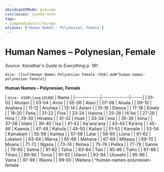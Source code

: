 ```yaml
---
obsidianUIMode: preview
cssclasses: json5e-note
tags:
- compendium/src/5e/xge
aliases: ["Human Names – Polynesian, Female"]
---
```

# Human Names – Polynesian, Female
*Source: Xanathar's Guide to Everything p. 181* 

`dice: [[nullHuman Names Polynesian Female (XGE).md#^human-names-polynesian-female]]`

**Human Names – Polynesian, Female**

| `dice: d100\|avg` (`d100`) | Name |
|-------------|--------------|------|
| 01-02 | Ahulani |
| 03-04 | Airini |
| 05-06 | Alani |
| 07-08 | Aluala |
| 09-10 | Anahera |
| 11-12 | Anuhea |
| 13-14 | Aolani |
| 15-16 | Elenoa |
| 17-18 | Emele |
| 19-20 | Fetia |
| 21-22 | Fiva |
| 23-24 | Halona |
| 25-26 | Hi'ilei |
| 27-28 | Hina |
| 29-30 | Hinatea |
| 31-32 | Huali |
| 33-34 | Inia |
| 35-36 | Inina |
| 37-38 | Iolani |
| 39-40 | Isa |
| 41-42 | Ka'ana'ana |
| 43-44 | Ka'ena |
| 45-46 | Kaamia |
| 47-48 | Kahula |
| 49-50 | Kailani |
| 51-52 | Kamaile |
| 53-54 | Kamakani |
| 55-56 | Kamea |
| 57-58 | Latai |
| 59-60 | Liona |
| 61-62 | Lokelani |
| 63-64 | Marva |
| 65-66 | Mehana |
| 67-68 | Millawa |
| 69-70 | Moana |
| 71-72 | Ngana |
| 73-74 | Nohea |
| 75-76 | Pelika |
| 77-78 | Sanoe |
| 79-80 | Satina |
| 81-82 | Tahia |
| 83-84 | Tasi |
| 85-86 | Tiaho |
| 87-88 | Tihani |
| 89-90 | Toroa |
| 91-92 | Ulanni |
| 93-94 | Uluwehi |
| 95-96 | Vaina |
| 97-98 | Waiola |
| 99-00 | Waitara |
^human-names-polynesian-female
